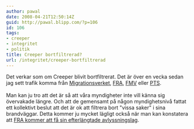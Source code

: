 ```yaml
---
author: pawal
date: 2008-04-21T12:50:14Z
guid: http://pawal.blipp.com/?p=106
id: 106
tags:
- creeper
- integritet
- politik
title: Creeper bortfiltrerad?
url: /integritet/creeper-bortfiltrerad
---
```


Det verkar som om Creeper blivit bortfiltrerat. Det är över en vecka
sedan jag sett trafik komma från <a
href="https://gnuheter.com/creeper/name/Migrationsverket">Migrationsverket</a>,
<a
href="https://gnuheter.com/creeper/name/F%C3%B6rsvarets%20Radioanstalt%20FRA">FRA</a>,
<a
href="https://gnuheter.com/creeper/name/F%C3%B6rsvarets%20Materielverk%20%28FMV%29">FMV</a>
eller <a
href="https://gnuheter.com/creeper/name/Post-%20och%20Telestyrelsen">PTS</a>.<br
/> <br />Man kan ju tro att det är så att våra myndigheter inte vill
känna sig övervakade längre. Och att de gemensamt på någon
myndighetsnivå fattat ett kollektivt beslut att det är ok att filtrera
bort "vissa saker" i sina brandväggar. Detta kommer ju mycket lägligt
också när man kan konstatera att <a
href="http://www.idg.se/2.1085/1.156736">FRA kommer att få sin
efterlängtade avlyssningslag</a>.